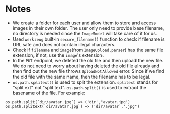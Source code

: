 # Notes

- We create a folder for each user and allow them to store and access images in their own folder. The user only need to provide base filename, no directory is needed since the `ImageModel` will take care of it for us.
- Used `werkzeug` built-in `secure_filename()` function to check if filename is URL safe and does not contain illegal characters.
- Check if `filename` and `image`(from `ImageUpload.parser`) has the same file extension, if not, use the `image`'s extension.
- In the `PUT` endpoint, we deleted the old file and then upload the new file. We do not need to worry about having deleted the old file already and then find out the new file throws `UploadNotAllowed` error. Since if we find the old file with the same name, then the filename has to be legal.
- `os.path.splitext()` is used to split the extension. `splitext` stands for "split ext" not "split text". `os.path.split()` is used to extract the basename of the file. For example:

```
os.path.split(`dir/avatar.jpg`) => ('dir','avatar.jpg')
os.path.splitext(`dir/avatar.jpg`) => ('dir/avatar','.jpg') 
```
